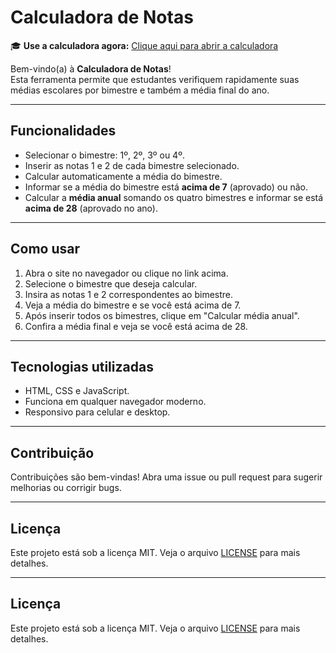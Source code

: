 # Calculadora de Notas

🎓 **Use a calculadora agora:** [Clique aqui para abrir a calculadora](https://joaogomesdev.github.io/calculadora-de-notas/)  

Bem-vindo(a) à **Calculadora de Notas**!  
Esta ferramenta permite que estudantes verifiquem rapidamente suas médias escolares por bimestre e também a média final do ano.

---

## Funcionalidades

- Selecionar o bimestre: 1º, 2º, 3º ou 4º.
- Inserir as notas 1 e 2 de cada bimestre selecionado.
- Calcular automaticamente a média do bimestre.
- Informar se a média do bimestre está **acima de 7** (aprovado) ou não.
- Calcular a **média anual** somando os quatro bimestres e informar se está **acima de 28** (aprovado no ano).

---

## Como usar

1. Abra o site no navegador ou clique no link acima.
2. Selecione o bimestre que deseja calcular.
3. Insira as notas 1 e 2 correspondentes ao bimestre.
4. Veja a média do bimestre e se você está acima de 7.
5. Após inserir todos os bimestres, clique em "Calcular média anual".
6. Confira a média final e veja se você está acima de 28.

---

## Tecnologias utilizadas

- HTML, CSS e JavaScript.
- Funciona em qualquer navegador moderno.
- Responsivo para celular e desktop.

---

## Contribuição

Contribuições são bem-vindas! Abra uma issue ou pull request para sugerir melhorias ou corrigir bugs.

---

## Licença

Este projeto está sob a licença MIT. Veja o arquivo [LICENSE](LICENSE) para mais detalhes.


---

## Licença

Este projeto está sob a licença MIT. Veja o arquivo [LICENSE](LICENSE) para mais detalhes.
